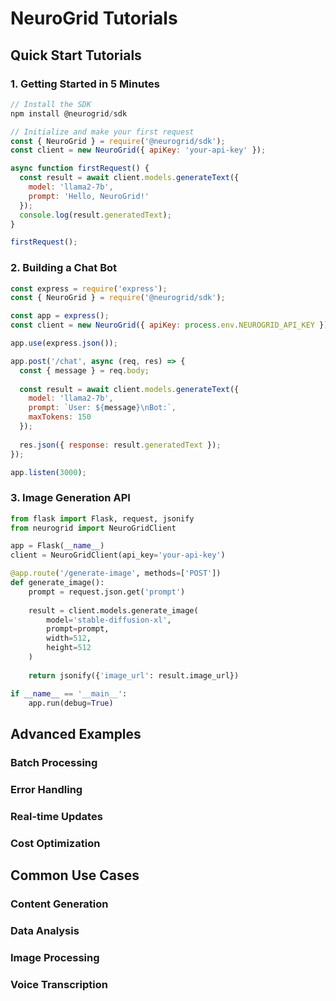 # NeuroGrid Tutorials

## Quick Start Tutorials

### 1. Getting Started in 5 Minutes

```javascript
// Install the SDK
npm install @neurogrid/sdk

// Initialize and make your first request
const { NeuroGrid } = require('@neurogrid/sdk');
const client = new NeuroGrid({ apiKey: 'your-api-key' });

async function firstRequest() {
  const result = await client.models.generateText({
    model: 'llama2-7b',
    prompt: 'Hello, NeuroGrid!'
  });
  console.log(result.generatedText);
}

firstRequest();
```

### 2. Building a Chat Bot

```javascript
const express = require('express');
const { NeuroGrid } = require('@neurogrid/sdk');

const app = express();
const client = new NeuroGrid({ apiKey: process.env.NEUROGRID_API_KEY });

app.use(express.json());

app.post('/chat', async (req, res) => {
  const { message } = req.body;
  
  const result = await client.models.generateText({
    model: 'llama2-7b',
    prompt: `User: ${message}\nBot:`,
    maxTokens: 150
  });
  
  res.json({ response: result.generatedText });
});

app.listen(3000);
```

### 3. Image Generation API

```python
from flask import Flask, request, jsonify
from neurogrid import NeuroGridClient

app = Flask(__name__)
client = NeuroGridClient(api_key='your-api-key')

@app.route('/generate-image', methods=['POST'])
def generate_image():
    prompt = request.json.get('prompt')
    
    result = client.models.generate_image(
        model='stable-diffusion-xl',
        prompt=prompt,
        width=512,
        height=512
    )
    
    return jsonify({'image_url': result.image_url})

if __name__ == '__main__':
    app.run(debug=True)
```

## Advanced Examples

### Batch Processing
### Error Handling
### Real-time Updates
### Cost Optimization

## Common Use Cases

### Content Generation
### Data Analysis
### Image Processing
### Voice Transcription